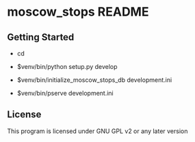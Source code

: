moscow_stops README
==================

Getting Started
---------------

- cd <directory containing this file>

- $venv/bin/python setup.py develop

- $venv/bin/initialize_moscow_stops_db development.ini

- $venv/bin/pserve development.ini

License
-------------
This program is licensed under GNU GPL v2 or any later version
